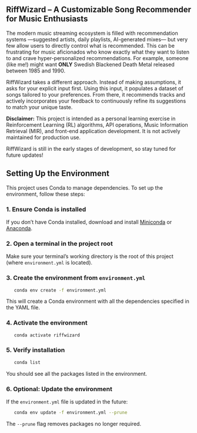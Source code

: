 ## RiffWizard – A Customizable Song Recommender for Music Enthusiasts

The modern music streaming ecosystem is filled with recommendation systems —suggested artists, daily playlists, AI-generated mixes— but very few allow users to directly control what is recommended. This can be frustrating for music aficionados who know exactly what they want to listen to and crave hyper-personalized recommendations. For example, someone (like me!) might want **ONLY** Swedish Blackened Death Metal released between 1985 and 1990.

RiffWizard takes a different approach. Instead of making assumptions, it asks for your explicit input first. Using this input, it populates a dataset of songs tailored to your preferences. From there, it recommends tracks and actively incorporates your feedback to continuously refine its suggestions to match your unique taste.

**Disclaimer:** This project is intended as a personal learning exercise in Reinforcement Learning (RL) algorithms, API operations, Music Information Retrieval (MIR), and front-end application development. It is not actively maintained for production use.

RiffWizard is still in the early stages of development, so stay tuned for future updates!


## Setting Up the Environment

This project uses Conda to manage dependencies. To set up the environment, follow these steps:

### 1. Ensure Conda is installed

   If you don’t have Conda installed, download and install [Miniconda](https://docs.conda.io/en/latest/miniconda.html) or [Anaconda](https://www.anaconda.com/).

### 2. Open a terminal in the project root

   Make sure your terminal’s working directory is the root of this project (where `environment.yml` is located).

### 3. Create the environment from `environment.yml`

```bash
   conda env create -f environment.yml
```

   This will create a Conda environment with all the dependencies specified in the YAML file.

### 4. Activate the environment

```bash
   conda activate riffwizard
```

### 5. Verify installation

```bash
   conda list
```

   You should see all the packages listed in the environment.

### 6. Optional: Update the environment

   If the `environment.yml` file is updated in the future:

```bash
   conda env update -f environment.yml --prune
```

   The `--prune` flag removes packages no longer required.
